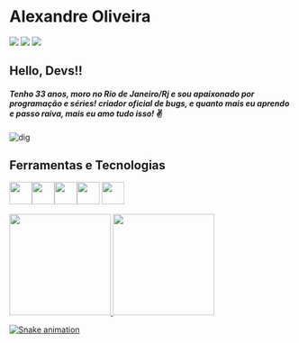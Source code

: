 # Alexandre Oliveira




<div>
<a href="https://www.linkedin.com/in/alexandrepso" target="_blank"><img src="https://img.shields.io/badge/-LinkedIn-%230077B5?style=for-the-badge&logo=linkedin&logoColor=white" target="_blank"></a>   
<a href = "mailto:alexandrepso17@gmail.com"><img src="https://img.shields.io/badge/Gmail-D14836?style=for-the-badge&logo=gmail&logoColor=white" target="_blank"></a>
<a href="https://instagram.com/alexandrepso" target="_blank"><img src="https://img.shields.io/badge/-Instagram-%23E4405F?style=for-the-badge&logo=instagram&logoColor=white" target="_blank"></a>
</div>  

## Hello, Devs!!

#### *Tenho 33 anos, moro no Rio de Janeiro/Rj e sou apaixonado por programação e séries! criador oficial de bugs, e quanto mais eu aprendo e passo raiva, mais eu amo tudo isso!* :v:

![dig](https://user-images.githubusercontent.com/95868877/235471562-bccd0a6f-7d04-49d4-a493-e4ddad13ace9.gif)




## Ferramentas e Tecnologias


<img src="https://cdn.jsdelivr.net/gh/devicons/devicon/icons/git/git-original.svg"   width="40" height="40"  /><img src="https://cdn.jsdelivr.net/gh/devicons/devicon/icons/github/github-original.svg"   width="40" height="40"  /><img src="https://cdn.jsdelivr.net/gh/devicons/devicon/icons/dart/dart-original.svg"   width="40" height="40"  /><img src="https://cdn.jsdelivr.net/gh/devicons/devicon/icons/flutter/flutter-original.svg"   width="40" height="40"  />
            <img src="https://cdn.jsdelivr.net/gh/devicons/devicon/icons/java/java-original.svg"   width="40" height="40"  />
          





<div>
<a href="https://github.com/alexandrepso">
<img height="180em" src="https://github-readme-stats.vercel.app/api/top-langs/?username=alexandrepso&layout=compact&langs_count=7&theme=dracula"/>
<img height="180em" src="https://github-readme-stats.vercel.app/api?username=alexandrepso&show_icons=true&theme=dracula&include_all_commits=true&count_private=true"/>
</div>
  
  
  
  
![Snake animation](https://github.com/alexandrepso/alexandrepso/blob/output/github-contribution-grid-snake.svg)

  
  
  
  

  
  

  
  
  
            
             
            
          


